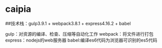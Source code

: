# caipia
##技术栈：gulp3.9.1 + webpack3.8.1 + express4.16.2 + babel

gulp：对资源的编译、检查、压缩等自动化工作
webpack：将文件进行打包
express：nodejs的web服务器
babel:编译es6代码为浏览器可识别的es5代码
